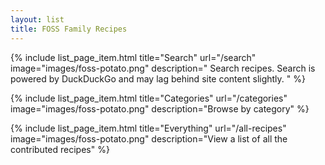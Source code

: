 ```yaml
---
layout: list
title: FOSS Family Recipes
---
```

{% include list_page_item.html
title="Search"
url="/search"
image="images/foss-potato.png"
description="
Search recipes. Search is powered by DuckDuckGo and may lag
behind site content slightly.
"
%}

{% include list_page_item.html
title="Categories"
url="/categories"
image="images/foss-potato.png"
description="Browse by category"
%}

{% include list_page_item.html
title="Everything"
url="/all-recipes"
image="images/foss-potato.png"
description="View a list of all the contributed recipes"
%}

